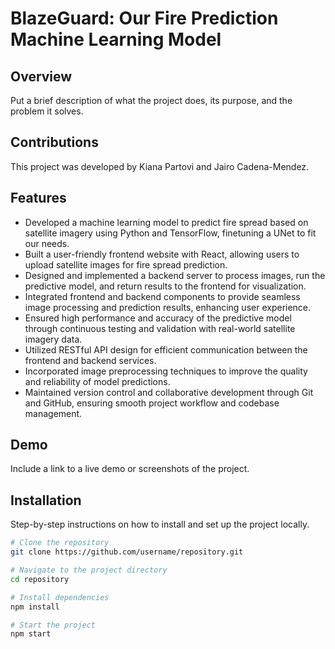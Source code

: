 # BlazeGuard: Our Fire Prediction Machine Learning Model 

## Overview
Put a brief description of what the project does, its purpose, and the problem it solves.

## Contributions 
This project was developed by Kiana Partovi and Jairo Cadena-Mendez.

## Features
- Developed a machine learning model to predict fire spread based on satellite imagery using Python and TensorFlow, finetuning a UNet to fit our needs.
- Built a user-friendly frontend website with React, allowing users to upload satellite images for fire spread prediction.
- Designed and implemented a backend server to process images, run the predictive model, and return results to the frontend for visualization.
- Integrated frontend and backend components to provide seamless image processing and prediction results, enhancing user experience.
- Ensured high performance and accuracy of the predictive model through continuous testing and validation with real-world satellite imagery data.
- Utilized RESTful API design for efficient communication between the frontend and backend services.
- Incorporated image preprocessing techniques to improve the quality and reliability of model predictions.
- Maintained version control and collaborative development through Git and GitHub, ensuring smooth project workflow and codebase management.

## Demo
Include a link to a live demo or screenshots of the project.

## Installation
Step-by-step instructions on how to install and set up the project locally.

```bash
# Clone the repository
git clone https://github.com/username/repository.git

# Navigate to the project directory
cd repository

# Install dependencies
npm install

# Start the project
npm start
